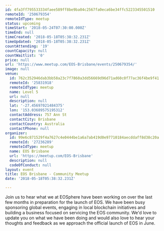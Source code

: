 ```yaml
---
id: 4fa3ff795533334faee589ff8be9ba04c2567fa0eca6be34ffc5223345501510
remoteId: '250679354'
remoteIdType: meetup
status: upcoming
timeStart: '2018-05-24T07:30:00.000Z'
timeEnd: null
timeCreated: '2018-05-18T05:38:32.231Z'
timeUpdated: '2018-05-18T05:38:32.231Z'
countAttending: '19'
countCapacity: null
countWaitlist: '0'
price: null
url: 'https://www.meetup.com/EOS-Brisbane/events/250679354/'
image: null
venue:
  id: 762c352946dab3bb58a23c7f7860a3dd56669d96d71ad60c0f77ac36f4be9f41
  remoteId: '25831918'
  remoteIdType: meetup
  name: Level 5
  url: null
  description: null
  lat: '-27.45697021484375'
  lon: '153.03689575195312'
  contactAddress: 757 Ann St
  contactCity: Brisbane
  contactCountry: Australia
  contactPhone: null
organizer:
  id: 99e6c871529f4a7627c4e0444be1a6a7ab419d0e97710184aecddaff8d38c20a
  remoteId: '27236289'
  remoteIdType: meetup
  name: EOS Brisbane
  url: 'https://meetup.com/EOS-Brisbane'
  description: null
  codeOfConduct: null
layout: event
title: EOS Brisbane - Community Meetup
date: '2018-05-18T05:38:32.231Z'

---
```

<p>Join us to hear what we at EOSphere have been working on over the last few months in preparation for the launch of EOS. We have been busy sponsoring global events, engaging in local blockchain initiatives and building a business focused on servicing the EOS community. We'd love to update you on what we have been doing and would also love to hear your thoughts and feedback as we approach the official launch of EOS in June.</p>
